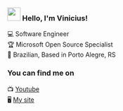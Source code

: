 ### <img src="https://media.giphy.com/media/hvRJCLFzcasrR4ia7z/giphy.gif" width="30px"> Hello, I'm Vinicius!

💻 Software Engineer <br>
🏆 Microsoft Open Source Specialist <br>
🏡 Brazilian, Based in Porto Alegre, RS

### You can find me on

📺 [Youtube](#) <br>
🖥 [My site](https://azul.ws) <br>
